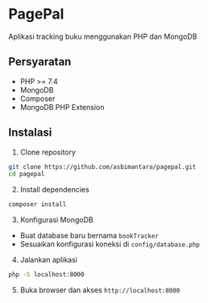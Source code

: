 # PagePal

Aplikasi tracking buku menggunakan PHP dan MongoDB

## Persyaratan

- PHP >= 7.4
- MongoDB
- Composer
- MongoDB PHP Extension

## Instalasi

1. Clone repository
```bash
git clone https://github.com/asbimantara/pagepal.git
cd pagepal
```

2. Install dependencies
```bash
composer install
```

3. Konfigurasi MongoDB
- Buat database baru bernama `bookTracker`
- Sesuaikan konfigurasi koneksi di `config/database.php`

4. Jalankan aplikasi
```bash
php -S localhost:8000
```

5. Buka browser dan akses `http://localhost:8000`
